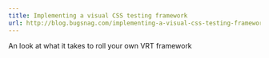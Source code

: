 ```yaml
---
title: Implementing a visual CSS testing framework
url: http://blog.bugsnag.com/implementing-a-visual-css-testing-framework
---
```


An look at what it takes to roll your own VRT framework
